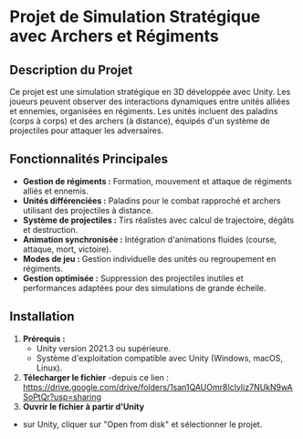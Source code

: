 # **Projet de Simulation Stratégique avec Archers et Régiments**

## **Description du Projet**
Ce projet est une simulation stratégique en 3D développée avec Unity. Les joueurs peuvent observer des interactions dynamiques entre unités alliées et ennemies, organisées en régiments. Les unités incluent des paladins (corps à corps) et des archers (à distance), équipés d'un système de projectiles pour attaquer les adversaires.

## **Fonctionnalités Principales**
- **Gestion de régiments :** Formation, mouvement et attaque de régiments alliés et ennemis.
- **Unités différenciées :** Paladins pour le combat rapproché et archers utilisant des projectiles à distance.
- **Système de projectiles :** Tirs réalistes avec calcul de trajectoire, dégâts et destruction.
- **Animation synchronisée :** Intégration d'animations fluides (course, attaque, mort, victoire).
- **Modes de jeu :** Gestion individuelle des unités ou regroupement en régiments.
- **Gestion optimisée :** Suppression des projectiles inutiles et performances adaptées pour des simulations de grande échelle.

## **Installation**
1. **Prérequis :**
   - Unity version 2021.3 ou supérieure.
   - Système d'exploitation compatible avec Unity (Windows, macOS, Linux).
2. **Télecharger le fichier**
   -depuis ce lien : https://drive.google.com/drive/folders/1san1QAUOmr8IclyIiz7NUkN9wASoPtQr?usp=sharing
3.  **Ouvrir le fichier à partir d'Unity**
  - sur Unity, cliquer sur "Open from disk" et sélectionner le projet.
